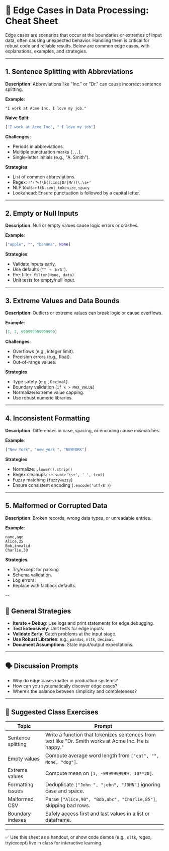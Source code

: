 
# 🧪 Edge Cases in Data Processing: Cheat Sheet

Edge cases are scenarios that occur at the boundaries or extremes of input data, often causing unexpected behavior. Handling them is critical for robust code and reliable results. Below are common edge cases, with explanations, examples, and strategies.

---

## 1. Sentence Splitting with Abbreviations

**Description**: Abbreviations like "Inc." or "Dr." can cause incorrect sentence splitting.

**Example**:
```text
"I work at Acme Inc. I love my job."
```

**Naive Split**:
```python
["I work at Acme Inc", " I love my job"]
```

**Challenges**:
- Periods in abbreviations.
- Multiple punctuation marks (`...`).
- Single-letter initials (e.g., "A. Smith").

**Strategies**:
- List of common abbreviations.
- Regex: `r'(?<!\b(?:Inc|Dr|Mr))\.\s+'`
- NLP tools: `nltk.sent_tokenize`, `spacy`
- Lookahead: Ensure punctuation is followed by a capital letter.

---

## 2. Empty or Null Inputs

**Description**: Null or empty values cause logic errors or crashes.

**Example**:
```python
["apple", "", "banana", None]
```

**Strategies**:
- Validate inputs early.
- Use defaults (`"" → 'N/A'`).
- Pre-filter: `filter(None, data)`
- Unit tests for empty/null input.

---

## 3. Extreme Values and Data Bounds

**Description**: Outliers or extreme values can break logic or cause overflows.

**Example**:
```python
[1, 2, 999999999999999]
```

**Challenges**:
- Overflows (e.g., integer limit).
- Precision errors (e.g., float).
- Out-of-range values.

**Strategies**:
- Type safety (e.g., `Decimal`).
- Boundary validation (`if x > MAX_VALUE`)
- Normalize/extreme value capping.
- Use robust numeric libraries.

---

## 4. Inconsistent Formatting

**Description**: Differences in case, spacing, or encoding cause mismatches.

**Example**:
```python
["New York", "new york ", "NEWYORK"]
```

**Strategies**:
- Normalize: `.lower().strip()`
- Regex cleanups: `re.sub(r'\s+', ' ', text)`
- Fuzzy matching (`fuzzywuzzy`)
- Ensure consistent encoding (`.encode('utf-8')`)

---

## 5. Malformed or Corrupted Data

**Description**: Broken records, wrong data types, or unreadable entries.

**Example**:
```csv
name,age
Alice,25
Bob,invalid
Charlie,30
```

**Strategies**:
- Try/except for parsing.
- Schema validation.
- Log errors.
- Replace with fallback defaults.

--

## 🧠 General Strategies

- **Iterate + Debug**: Use logs and print statements for edge debugging.
- **Test Extensively**: Unit tests for edge inputs.
- **Validate Early**: Catch problems at the input stage.
- **Use Robust Libraries**: e.g., `pandas`, `nltk`, `decimal`.
- **Document Assumptions**: State input/output expectations.

---

## 🗣️ Discussion Prompts

- Why do edge cases matter in production systems?
- How can you systematically discover edge cases?
- Where’s the balance between simplicity and completeness?

---

## 🔬 Suggested Class Exercises

| Topic               | Prompt |
|--------------------|--------|
| Sentence splitting | Write a function that tokenizes sentences from text like "Dr. Smith works at Acme Inc. He is happy." |
| Empty values       | Compute average word length from `["cat", "", None, "dog"]`. |
| Extreme values     | Compute mean on `[1, -9999999999, 10**20]`. |
| Formatting issues  | Deduplicate `["John ", "john", "JOHN"]` ignoring case and space. |
| Malformed CSV      | Parse `["Alice,90", "Bob,abc", "Charlie,85"]`, skipping bad rows. |
| Boundary indexes   | Safely access first and last values in a list or dataframe. |

---

✅ Use this sheet as a handout, or show code demos (e.g., `nltk`, regex, try/except) live in class for interactive learning.

